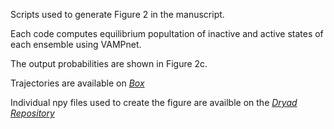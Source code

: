 Scripts used to generate Figure 2 in the manuscript. 

Each code computes equilibrium popultation of inactive and active states of each ensemble using VAMPnet.

The output probabilities are shown in Figure 2c.

Trajectories are available on [*Box*](https://uofi.box.com/s/4g3xmumfmesb68y7tb0fn8wvhvycylrf)

Individual npy files used to create the figure are availble on the [*Dryad Repository*](https://doi.org/doi:10.5061/dryad.4b8gthtmf)

